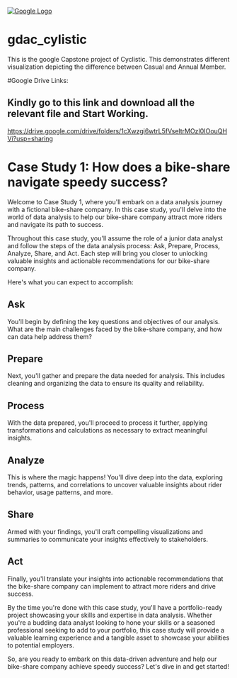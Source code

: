 [![Google Logo](https://d3njjcbhbojbot.cloudfront.net/api/utilities/v1/imageproxy/http://coursera-university-assets.s3.amazonaws.com/4a/cb36835ae3421187080898a7ecc11d/Google-G_360x360.png?auto=format%2Ccompress&dpr=1&w=56px&h=56px&auto=format%2Ccompress&dpr=1)](https://www.google.com)

# gdac_cylistic 

This is the google Capstone project of Cyclistic. This demonstrates different visualization depicting the difference between Casual and Annual Member. 

#Google Drive Links: 
## Kindly go to this link and download all the relevant file and Start Working.
https://drive.google.com/drive/folders/1cXwzgi6wtrL5fVseltrMOzI0IOouQHVi?usp=sharing


# Case Study 1: How does a bike-share navigate speedy success?

Welcome to Case Study 1, where you'll embark on a data analysis journey with a fictional bike-share company. In this case study, you'll delve into the world of data analysis to help our bike-share company attract more riders and navigate its path to success.

Throughout this case study, you'll assume the role of a junior data analyst and follow the steps of the data analysis process: Ask, Prepare, Process, Analyze, Share, and Act. Each step will bring you closer to unlocking valuable insights and actionable recommendations for our bike-share company.

Here's what you can expect to accomplish:

## Ask
You'll begin by defining the key questions and objectives of our analysis. What are the main challenges faced by the bike-share company, and how can data help address them?

## Prepare
Next, you'll gather and prepare the data needed for analysis. This includes cleaning and organizing the data to ensure its quality and reliability.

## Process
With the data prepared, you'll proceed to process it further, applying transformations and calculations as necessary to extract meaningful insights.

## Analyze
This is where the magic happens! You'll dive deep into the data, exploring trends, patterns, and correlations to uncover valuable insights about rider behavior, usage patterns, and more.

## Share
Armed with your findings, you'll craft compelling visualizations and summaries to communicate your insights effectively to stakeholders.

## Act
Finally, you'll translate your insights into actionable recommendations that the bike-share company can implement to attract more riders and drive success.

By the time you're done with this case study, you'll have a portfolio-ready project showcasing your skills and expertise in data analysis. Whether you're a budding data analyst looking to hone your skills or a seasoned professional seeking to add to your portfolio, this case study will provide a valuable learning experience and a tangible asset to showcase your abilities to potential employers.

So, are you ready to embark on this data-driven adventure and help our bike-share company achieve speedy success? Let's dive in and get started!
